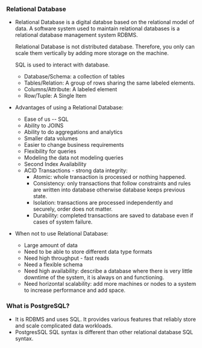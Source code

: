 ### Relational Database
- Relational Database is a digital databse based on the relational model of data. A software system used to maintain relational databases is a relational database management system RDBMS.

    Relational Database is not distributed database. Therefore, you only can scale them vertically by adding more storage on the machine.

    SQL is used to interact with database.

    + Database/Schema: a collection of tables
    + Tables/Relation: A group of rows sharing the same labeled elements.
    + Columns/Attribute: A labeled element
    + Row/Tuple: A Single Item

- Advantages of using a Relational Database:
    + Ease of us -- SQL
    + Ability to JOINS
    + Ability to do aggregations and analytics
    + Smaller data volumes
    + Easier to change business requirements
    + Flexibility for queries
    + Modeling the data not modeling queries
    + Second Index Availability
    + ACID Transactions - strong data integrity:
        + Atomic: whole transaction is processed or nothing happened.
        + Consistency: only transactions that follow constraints and rules are written into database otherwise database keeps previous state.
        + Isolation: transactions are processed independently and securely, order does not matter.
        + Durability: completed transactions are saved to database even if cases of system failure.

- When not to use Relational Database:
    + Large amount of data
    + Need to be able to store different data type formats
    + Need high throughput - fast reads
    + Need a flexible schema
    + Need high availability: describe a database  where there is very little downtime of the system, it is always on and functioning.
    + Need horizontal scalability: add more machines or nodes to a system to increase performance and add space. 

### What is PostgreSQL?
- It is RDBMS and uses SQL. It provides various features that reliably store and scale complicated data workloads.
- PostgresSQL SQL syntax is different than other relational database SQL syntax.